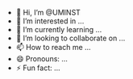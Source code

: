 - 👋 Hi, I’m @UMINST
- 👀 I’m interested in ...
- 🌱 I’m currently learning ...
- 💞️ I’m looking to collaborate on ...
- 📫 How to reach me ...
- 😄 Pronouns: ...
- ⚡ Fun fact: ...

<!---
UMINST/UMINST is a ✨ special ✨ repository because its `README.md` (this file) appears on your GitHub profile.
You can click the Preview link to take a look at your changes.
--->
